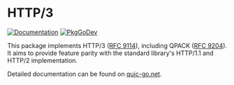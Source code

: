 # HTTP/3

[![Documentation](https://img.shields.io/badge/docs-quic--go.net-red?style=flat)](https://quic-go.net/docs/)
[![PkgGoDev](https://pkg.go.dev/badge/github.com/quic-go/quic-go/http3)](https://pkg.go.dev/github.com/quic-go/quic-go/http3)

This package implements HTTP/3 ([RFC 9114](https://datatracker.ietf.org/doc/html/rfc9114)), including QPACK ([RFC 9204](https://datatracker.ietf.org/doc/html/rfc9204)).
It aims to provide feature parity with the standard library's HTTP/1.1 and HTTP/2 implementation.

Detailed documentation can be found on [quic-go.net](https://quic-go.net/docs/).
